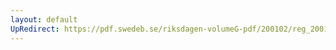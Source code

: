 ```yaml
---
layout: default
UpRedirect: https://pdf.swedeb.se/riksdagen-volumeG-pdf/200102/reg_200102/reg_200102_0420.pdf
---
```

